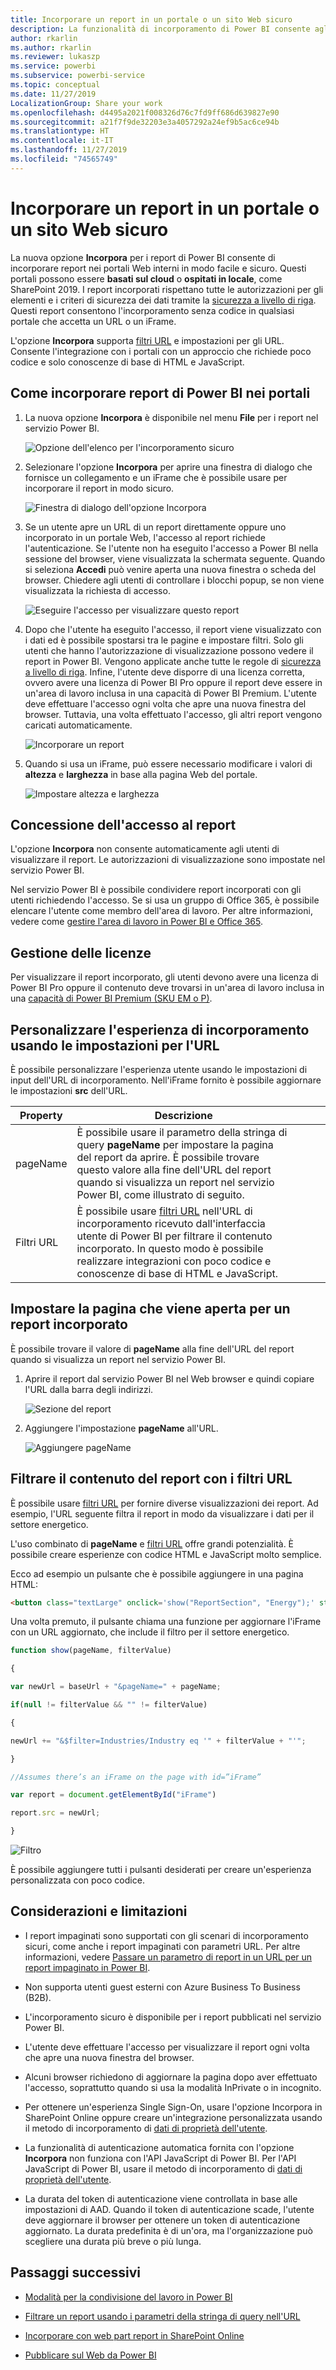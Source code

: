 ```yaml
---
title: Incorporare un report in un portale o un sito Web sicuro
description: La funzionalità di incorporamento di Power BI consente agli utenti di incorporare report nei portali Web interni in modo facile e sicuro.
author: rkarlin
ms.author: rkarlin
ms.reviewer: lukaszp
ms.service: powerbi
ms.subservice: powerbi-service
ms.topic: conceptual
ms.date: 11/27/2019
LocalizationGroup: Share your work
ms.openlocfilehash: d4495a2021f008326d76c7fd9ff686d639827e90
ms.sourcegitcommit: a21f7f9de32203e3a4057292a24ef9b5ac6ce94b
ms.translationtype: HT
ms.contentlocale: it-IT
ms.lasthandoff: 11/27/2019
ms.locfileid: "74565749"
---
```

# <a name="embed-a-report-in-a-secure-portal-or-website"></a>Incorporare un report in un portale o un sito Web sicuro

La nuova opzione **Incorpora** per i report di Power BI consente di incorporare report nei portali Web interni in modo facile e sicuro. Questi portali possono essere **basati sul cloud** o **ospitati in locale**, come SharePoint 2019. I report incorporati rispettano tutte le autorizzazioni per gli elementi e i criteri di sicurezza dei dati tramite la [sicurezza a livello di riga](service-admin-rls.md). Questi report consentono l'incorporamento senza codice in qualsiasi portale che accetta un URL o un iFrame. 

L'opzione **Incorpora** supporta [filtri URL](service-url-filters.md) e impostazioni per gli URL. Consente l'integrazione con i portali con un approccio che richiede poco codice e solo conoscenze di base di HTML e JavaScript.

## <a name="how-to-embed-power-bi-reports-into-portals"></a>Come **incorporare** report di Power BI nei portali

1. La nuova opzione **Incorpora** è disponibile nel menu **File** per i report nel servizio Power BI.

    ![Opzione dell'elenco per l'incorporamento sicuro](media/service-embed-secure/secure-embed-drop-down-menu.png)

2. Selezionare l'opzione **Incorpora** per aprire una finestra di dialogo che fornisce un collegamento e un iFrame che è possibile usare per incorporare il report in modo sicuro.

    ![Finestra di dialogo dell'opzione Incorpora](media/service-embed-secure/secure-embed-code-dialog.png)

3. Se un utente apre un URL di un report direttamente oppure uno incorporato in un portale Web, l'accesso al report richiede l'autenticazione. Se l'utente non ha eseguito l'accesso a Power BI nella sessione del browser, viene visualizzata la schermata seguente. Quando si seleziona **Accedi** può venire aperta una nuova finestra o scheda del browser. Chiedere agli utenti di controllare i blocchi popup, se non viene visualizzata la richiesta di accesso.

    ![Eseguire l'accesso per visualizzare questo report](media/service-embed-secure/secure-embed-sign-in.png)

4. Dopo che l'utente ha eseguito l'accesso, il report viene visualizzato con i dati ed è possibile spostarsi tra le pagine e impostare filtri. Solo gli utenti che hanno l'autorizzazione di visualizzazione possono vedere il report in Power BI. Vengono applicate anche tutte le regole di [sicurezza a livello di riga](service-admin-rls.md). Infine, l'utente deve disporre di una licenza corretta, ovvero avere una licenza di Power BI Pro oppure il report deve essere in un'area di lavoro inclusa in una capacità di Power BI Premium. L'utente deve effettuare l'accesso ogni volta che apre una nuova finestra del browser. Tuttavia, una volta effettuato l'accesso, gli altri report vengono caricati automaticamente.

    ![Incorporare un report](media/service-embed-secure/secure-embed-report.png)

5. Quando si usa un iFrame, può essere necessario modificare i valori di **altezza** e **larghezza** in base alla pagina Web del portale.

    ![Impostare altezza e larghezza](media/service-embed-secure/secure-embed-size.png)

## <a name="granting-report-access"></a>Concessione dell'accesso al report

L'opzione **Incorpora** non consente automaticamente agli utenti di visualizzare il report. Le autorizzazioni di visualizzazione sono impostate nel servizio Power BI.

Nel servizio Power BI è possibile condividere report incorporati con gli utenti richiedendo l'accesso. Se si usa un gruppo di Office 365, è possibile elencare l'utente come membro dell'area di lavoro. Per altre informazioni, vedere come [gestire l'area di lavoro in Power BI e Office 365](service-manage-app-workspace-in-power-bi-and-office-365.md).

## <a name="licensing"></a>Gestione delle licenze

Per visualizzare il report incorporato, gli utenti devono avere una licenza di Power BI Pro oppure il contenuto deve trovarsi in un'area di lavoro inclusa in una [capacità di Power BI Premium (SKU EM o P)](service-admin-premium-purchase.md).

## <a name="customize-your-embed-experience-using-url-settings"></a>Personalizzare l'esperienza di incorporamento usando le impostazioni per l'URL

È possibile personalizzare l'esperienza utente usando le impostazioni di input dell'URL di incorporamento. Nell'iFrame fornito è possibile aggiornare le impostazioni **src** dell'URL.

| Property  | Descrizione  |  |  |  |
|--------------|-----------------------------------------------------------------------------------------------------------------------------------------------------------------------------------------------------------------------|---|---|---|
| pageName  | È possibile usare il parametro della stringa di query **pageName** per impostare la pagina del report da aprire. È possibile trovare questo valore alla fine dell'URL del report quando si visualizza un report nel servizio Power BI, come illustrato di seguito. |  |  |  |
| Filtri URL  | È possibile usare [filtri URL](service-url-filters.md) nell'URL di incorporamento ricevuto dall'interfaccia utente di Power BI per filtrare il contenuto incorporato. In questo modo è possibile realizzare integrazioni con poco codice e conoscenze di base di HTML e JavaScript.  |  |  |  |

## <a name="set-which-page-opens-for-an-embedded-report"></a>Impostare la pagina che viene aperta per un report incorporato 

È possibile trovare il valore di **pageName** alla fine dell'URL del report quando si visualizza un report nel servizio Power BI.

1. Aprire il report dal servizio Power BI nel Web browser e quindi copiare l'URL dalla barra degli indirizzi.

    ![Sezione del report](media/service-embed-secure/secure-embed-report-section.png)

2. Aggiungere l'impostazione **pageName** all'URL.

    ![Aggiungere pageName](media/service-embed-secure/secure-embed-append-page-name.png)

## <a name="filter-report-content-using-url-filters"></a>Filtrare il contenuto del report con i filtri URL 

È possibile usare [filtri URL](service-url-filters.md) per fornire diverse visualizzazioni dei report. Ad esempio, l'URL seguente filtra il report in modo da visualizzare i dati per il settore energetico.

L'uso combinato di **pageName** e [filtri URL](service-url-filters.md) offre grandi potenzialità. È possibile creare esperienze con codice HTML e JavaScript molto semplice.

Ecco ad esempio un pulsante che è possibile aggiungere in una pagina HTML:

```html
<button class="textLarge" onclick='show("ReportSection", "Energy");' style="display: inline-block;">Show Energy</button>
```

Una volta premuto, il pulsante chiama una funzione per aggiornare l'iFrame con un URL aggiornato, che include il filtro per il settore energetico.

```javascript
function show(pageName, filterValue)

{

var newUrl = baseUrl + "&pageName=" + pageName;

if(null != filterValue && "" != filterValue)

{

newUrl += "&$filter=Industries/Industry eq '" + filterValue + "'";

}

//Assumes there’s an iFrame on the page with id=”iFrame”

var report = document.getElementById("iFrame")

report.src = newUrl;

}
```

![Filtro](media/service-embed-secure/secure-embed-filter.png)

È possibile aggiungere tutti i pulsanti desiderati per creare un'esperienza personalizzata con poco codice. 

## <a name="considerations-and-limitations"></a>Considerazioni e limitazioni

* I report impaginati sono supportati con gli scenari di incorporamento sicuri, come anche i report impaginati con parametri URL. Per altre informazioni, vedere [Passare un parametro di report in un URL per un report impaginato in Power BI](report-builder-url-pass-parameters.md).

* Non supporta utenti guest esterni con Azure Business To Business (B2B).

* L'incorporamento sicuro è disponibile per i report pubblicati nel servizio Power BI.

* L'utente deve effettuare l'accesso per visualizzare il report ogni volta che apre una nuova finestra del browser.

* Alcuni browser richiedono di aggiornare la pagina dopo aver effettuato l'accesso, soprattutto quando si usa la modalità InPrivate o in incognito.

* Per ottenere un'esperienza Single Sign-On, usare l'opzione Incorpora in SharePoint Online oppure creare un'integrazione personalizzata usando il metodo di incorporamento di [dati di proprietà dell'utente](developer/embed-sample-for-your-organization.md). 

* La funzionalità di autenticazione automatica fornita con l'opzione **Incorpora** non funziona con l'API JavaScript di Power BI. Per l'API JavaScript di Power BI, usare il metodo di incorporamento di [dati di proprietà dell'utente](developer/embed-sample-for-your-organization.md). 

* La durata del token di autenticazione viene controllata in base alle impostazioni di AAD. Quando il token di autenticazione scade, l'utente deve aggiornare il browser per ottenere un token di autenticazione aggiornato. La durata predefinita è di un'ora, ma l'organizzazione può scegliere una durata più breve o più lunga.

## <a name="next-steps"></a>Passaggi successivi

* [Modalità per la condivisione del lavoro in Power BI](service-how-to-collaborate-distribute-dashboards-reports.md)

* [Filtrare un report usando i parametri della stringa di query nell'URL](service-url-filters.md)

* [Incorporare con web part report in SharePoint Online](service-embed-report-spo.md)

* [Pubblicare sul Web da Power BI](service-publish-to-web.md)
